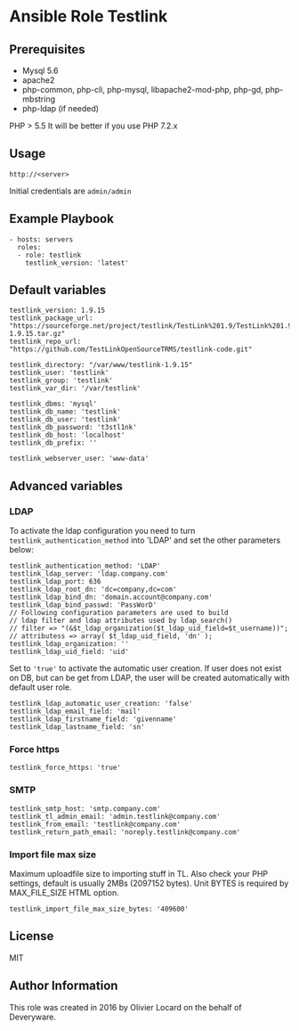 # Ansible Role Testlink

## Prerequisites

* Mysql 5.6
* apache2
* php-common, php-cli, php-mysql, libapache2-mod-php, php-gd, php-mbstring
* php-ldap (if needed)

PHP > 5.5 It will be better if you use PHP 7.2.x

## Usage

    http://<server>

Initial credentials are `admin/admin`

## Example Playbook

    - hosts: servers
      roles:
      - role: testlink
        testlink_version: 'latest'

## Default variables

    testlink_version: 1.9.15
    testlink_package_url: "https://sourceforge.net/project/testlink/TestLink%201.9/TestLink%201.9.15/testlink-1.9.15.tar.gz"
    testlink_repo_url: "https://github.com/TestLinkOpenSourceTRMS/testlink-code.git"

    testlink_directory: "/var/www/testlink-1.9.15"
    testlink_user: 'testlink'
    testlink_group: 'testlink'
    testlink_var_dir: '/var/testlink'

    testlink_dbms: 'mysql'
    testlink_db_name: 'testlink'
    testlink_db_user: 'testlink'
    testlink_db_password: 't3stl1nk'
    testlink_db_host: 'localhost'
    testlink_db_prefix: ''

    testlink_webserver_user: 'www-data'

## Advanced variables

### LDAP
To activate the ldap configuration you need to turn `testlink_authentication_method` into 'LDAP' and set the other parameters below:

    testlink_authentication_method: 'LDAP'
    testlink_ldap_server: 'ldap.company.com'
    testlink_ldap_port: 636
    testlink_ldap_root_dn: 'dc=company,dc=com'
    testlink_ldap_bind_dn: 'domain.account@company.com'
    testlink_ldap_bind_passwd: 'PassWorD'
    // Following configuration parameters are used to build
    // ldap filter and ldap attributes used by ldap_search()
    // filter => "(&$t_ldap_organization($t_ldap_uid_field=$t_username))";
    // attributess => array( $t_ldap_uid_field, 'dn' );
    testlink_ldap_organization: ''
    testlink_ldap_uid_field: 'uid'

Set to `'true'` to activate the automatic user creation. If user does not exist on DB, but can be get from LDAP, the user will be created automatically with default user role.

    testlink_ldap_automatic_user_creation: 'false'
    testlink_ldap_email_field: 'mail'
    testlink_ldap_firstname_field: 'givenname'
    testlink_ldap_lastname_field: 'sn'

### Force https

    testlink_force_https: 'true'

### SMTP

    testlink_smtp_host: 'smtp.company.com'
    testlink_tl_admin_email: 'admin.testlink@company.com'
    testlink_from_email: 'testlink@company.com'
    testlink_return_path_email: 'noreply.testlink@company.com'

### Import file max size

Maximum uploadfile size to importing stuff in TL. Also check your PHP settings, default is usually 2MBs (2097152 bytes).
Unit BYTES is required by MAX_FILE_SIZE HTML option.

    testlink_import_file_max_size_bytes: '409600'

## License

MIT

## Author Information

This role was created in 2016 by Olivier Locard on the behalf of Deveryware.

